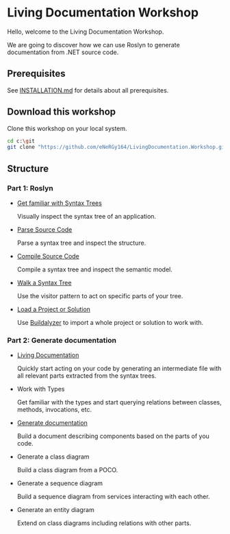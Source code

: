 # Living Documentation Workshop

Hello, welcome to the Living Documentation Workshop.

We are going to discover how we can use Roslyn to generate documentation from .NET source code.

## Prerequisites

See [INSTALLATION.md](INSTALLATION.md) for details about all prerequisites.

## Download this workshop

Clone this workshop on your local system.

```sh
cd c:\git
git clone "https://github.com/eNeRGy164/LivingDocumentation.Workshop.git"
```

## Structure

### Part 1: Roslyn

* [Get familiar with Syntax Trees](1.roslyn/11.visual-trees.md)

  Visually inspect the syntax tree of an application.

* [Parse Source Code](1.roslyn/12.parse-trees.md)

  Parse a syntax tree and inspect the structure.

* [Compile Source Code](1.roslyn/13.compile-code.md)

  Compile a syntax tree and inspect the semantic model.

* [Walk a Syntax Tree](1.roslyn/14.walk-trees.md)

  Use the visitor pattern to act on specific parts of your tree.

* [Load a Project or Solution](1.roslyn/15.load-a-project.md)

  Use [Buildalyzer](https://github.com/daveaglick/Buildalyzer) to import a whole project or solution to work with.

### Part 2: Generate documentation

* [Living Documentation](./2.living-documentation/21.living-documentation.md)

  Quickly start acting on your code by generating an intermediate file with all relevant parts extracted from the syntax trees.

* Work with Types

  Get familiar with the types and start querying relations between classes, methods, invocations, etc.

* [Generate documentation](./2.living-documentation/23.generate-documentation.md)

  Build a document describing components based on the parts of you code.

* Generate a class diagram

  Build a class diagram from a POCO.

* Generate a sequence diagram

  Build a sequence diagram from services interacting with each other.

* Generate an entity diagram

  Extend on class diagrams including relations with other parts.
